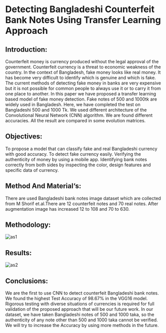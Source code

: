 # Detecting Bangladeshi Counterfeit Bank Notes Using Transfer Learning Approach

## Introduction:
Counterfeit money is currency produced without the legal approval of the government. Counterfeit currency is a threat to economic weakness of the country. In the context of Bangladesh, fake money looks like real money. It has become very difficult to identify which is genuine and which is fake. The current methods of detecting fake money in banks are very expensive but it is not possible for common people to always use it or to carry it from one place to another. In this paper we have proposed a transfer learning based model of fake money detection. Fake notes of 500 and 1000tk are widely used in Bangladesh. Here, we have completed the test on Bangladeshi 500 and 1000 Tk. We used different architecture of the Convolutional Neural Network (CNN) algorithm. We are found different accuracies. All the result are compared in some evolution matrices. 

## Objectives:
To propose a model that can classify fake and real Bangladeshi currency with good accuracy. To detect fake currency easily. Verifying the authenticity of money by using a mobile app. Identifying bank notes correctly from both sides by inspecting the color, design features and specific data of currency.  

## Method And Material‘s:
There are used Bangladeshi bank notes image dataset which are collected from M Shorif et.al.There are 12 counterfeit notes and 70 real notes. After augmentation image has increased  12 to 108 and 70 to 630.

## Methodology:
![as1](https://github.com/Azad2181/Detecting-Bangladeshi-Counterfeit-Bank-Notes-Using-Transfer-Learning-Approach/assets/121395998/81609ddb-7c4d-4cd8-aac3-dff0fc88fffe)

## Results:
![as2](https://github.com/Azad2181/Detecting-Bangladeshi-Counterfeit-Bank-Notes-Using-Transfer-Learning-Approach/assets/121395998/e1fcf27d-0356-445c-8155-8a81f03f2eb1)

## Conclusions:
We are the first to use CNN to detect counterfeit Bangladeshi bank notes. We found the highest Test Accuracy of 98.67% in the VGG16 model. Rigorous testing with diverse situations of currencies is required for full validation of the proposed approach that will be our future work. In our dataset, we have taken Bangladeshi notes of 500 and 1000 taka, so the authenticity of any note other than 500 and 1000 taka cannot be verified. We will try to increase the Accuracy by using more methods in the future.
